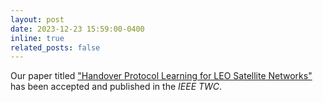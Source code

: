 ```yaml
---
layout: post
date: 2023-12-23 15:59:00-0400
inline: true
related_posts: false
---
```


Our paper titled <a href="https://ieeexplore.ieee.org/document/10371217">"Handover Protocol Learning for LEO Satellite Networks"</a> has been accepted and published in the <i>IEEE TWC</i>.
